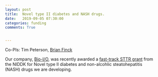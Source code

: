 ```yaml
---
layout: post
title:  Novel type II diabetes and NASH drugs.
date:   2019-09-05 07:30:00
categories: funding
comments: True


---
```


Co-PIs: Tim Peterson, [Brian Finck](https://diabetesresearchcenter.dom.wustl.edu/brian-n-finck-ph-d/)



Our company, [Bio-I/O](http://bioio.tech), was recently awarded a [fast-track STTR grant](https://sbir.nih.gov/funding) from the NIDDK for Novel type II diabetes and non-alcohlic steatohepatitis (NASH) drugs we are developing.




